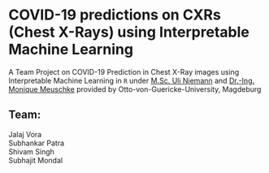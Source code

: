 # COVID-19 predictions on CXRs (Chest X-Rays) using Interpretable Machine Learning
A Team Project on COVID-19 Prediction in Chest X-Ray images using Interpretable Machine Learning in `R` under [M.Sc. Uli Niemann](http://www.kmd.ovgu.de/Team/Academic+Staff/Uli+Niemann.html) and [Dr.-Ing. Monique Meuschke](http://www.vismd.de/doku.php?id=people:start) provided by Otto-von-Guericke-University, Magdeburg

## Team:
Jalaj Vora <br>
Subhankar Patra <br>
Shivam Singh <br>
Subhajit Mondal <br>
